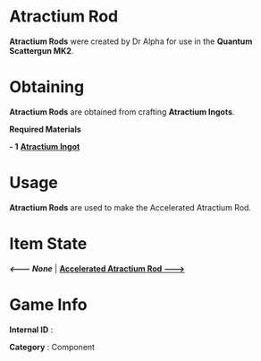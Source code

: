 # Atractium Rod

**Atractium Rods** were created by Dr Alpha for use in the **Quantum Scattergun MK2**.

# Obtaining

**Atractium Rods** are obtained from crafting **Atractium Ingots**.

**Required Materials**

**- 1** [**Atractium Ingot**](https://github.com/AlphaMC0/Lone-Martian/blob/main/Ingots/Atractium%20Ingot.md)

# Usage

**Atractium Rods** are used to make the Accelerated Atractium Rod.

# Item State

***<--- None*** | [**Accelerated Atractium Rod --->**]()

# Game Info

**Internal ID** : 

**Category** : Component
